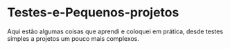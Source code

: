 # Testes-e-Pequenos-projetos
Aqui estão algumas coisas que aprendi e coloquei em prática, desde testes simples a projetos um pouco mais complexos.
